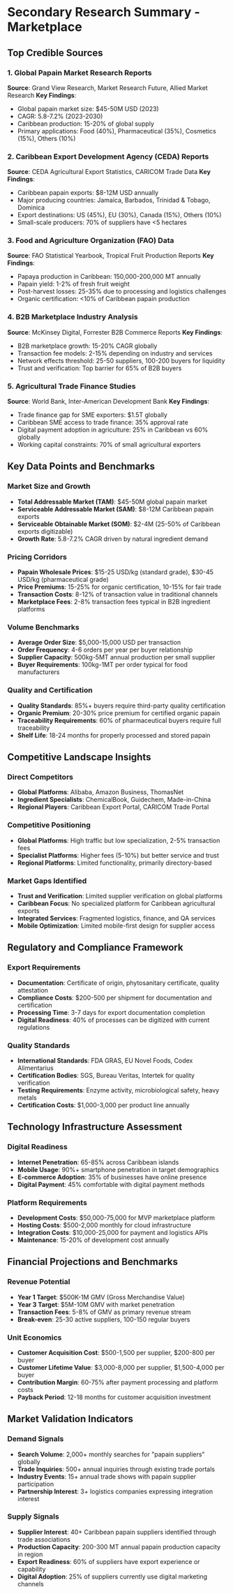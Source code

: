 # Secondary Research Summary - Marketplace

## Top Credible Sources

### 1. Global Papain Market Research Reports
**Source**: Grand View Research, Market Research Future, Allied Market Research
**Key Findings**:
- Global papain market size: $45-50M USD (2023)
- CAGR: 5.8-7.2% (2023-2030)
- Caribbean production: 15-20% of global supply
- Primary applications: Food (40%), Pharmaceutical (35%), Cosmetics (15%), Others (10%)

### 2. Caribbean Export Development Agency (CEDA) Reports
**Source**: CEDA Agricultural Export Statistics, CARICOM Trade Data
**Key Findings**:
- Caribbean papain exports: $8-12M USD annually
- Major producing countries: Jamaica, Barbados, Trinidad & Tobago, Dominica
- Export destinations: US (45%), EU (30%), Canada (15%), Others (10%)
- Small-scale producers: 70% of suppliers have <5 hectares

### 3. Food and Agriculture Organization (FAO) Data
**Source**: FAO Statistical Yearbook, Tropical Fruit Production Reports
**Key Findings**:
- Papaya production in Caribbean: 150,000-200,000 MT annually
- Papain yield: 1-2% of fresh fruit weight
- Post-harvest losses: 25-35% due to processing and logistics challenges
- Organic certification: <10% of Caribbean papain production

### 4. B2B Marketplace Industry Analysis
**Source**: McKinsey Digital, Forrester B2B Commerce Reports
**Key Findings**:
- B2B marketplace growth: 15-20% CAGR globally
- Transaction fee models: 2-15% depending on industry and services
- Network effects threshold: 25-50 suppliers, 100-200 buyers for liquidity
- Trust and verification: Top barrier for 65% of B2B buyers

### 5. Agricultural Trade Finance Studies
**Source**: World Bank, Inter-American Development Bank
**Key Findings**:
- Trade finance gap for SME exporters: $1.5T globally
- Caribbean SME access to trade finance: 35% approval rate
- Digital payment adoption in agriculture: 25% in Caribbean vs 60% globally
- Working capital constraints: 70% of small agricultural exporters

## Key Data Points and Benchmarks

### Market Size and Growth
- **Total Addressable Market (TAM)**: $45-50M global papain market
- **Serviceable Addressable Market (SAM)**: $8-12M Caribbean papain exports
- **Serviceable Obtainable Market (SOM)**: $2-4M (25-50% of Caribbean exports digitizable)
- **Growth Rate**: 5.8-7.2% CAGR driven by natural ingredient demand

### Pricing Corridors
- **Papain Wholesale Prices**: $15-25 USD/kg (standard grade), $30-45 USD/kg (pharmaceutical grade)
- **Price Premiums**: 15-25% for organic certification, 10-15% for fair trade
- **Transaction Costs**: 8-12% of transaction value in traditional channels
- **Marketplace Fees**: 2-8% transaction fees typical in B2B ingredient platforms

### Volume Benchmarks
- **Average Order Size**: $5,000-15,000 USD per transaction
- **Order Frequency**: 4-6 orders per year per buyer relationship
- **Supplier Capacity**: 500kg-5MT annual production per small supplier
- **Buyer Requirements**: 100kg-1MT per order typical for food manufacturers

### Quality and Certification
- **Quality Standards**: 85%+ buyers require third-party quality certification
- **Organic Premium**: 20-30% price premium for certified organic papain
- **Traceability Requirements**: 60% of pharmaceutical buyers require full traceability
- **Shelf Life**: 18-24 months for properly processed and stored papain

## Competitive Landscape Insights

### Direct Competitors
- **Global Platforms**: Alibaba, Amazon Business, ThomasNet
- **Ingredient Specialists**: ChemicalBook, Guidechem, Made-in-China
- **Regional Players**: Caribbean Export Portal, CARICOM Trade Portal

### Competitive Positioning
- **Global Platforms**: High traffic but low specialization, 2-5% transaction fees
- **Specialist Platforms**: Higher fees (5-10%) but better service and trust
- **Regional Platforms**: Limited functionality, primarily directory-based

### Market Gaps Identified
- **Trust and Verification**: Limited supplier verification on global platforms
- **Caribbean Focus**: No specialized platform for Caribbean agricultural exports
- **Integrated Services**: Fragmented logistics, finance, and QA services
- **Mobile Optimization**: Limited mobile-first design for supplier access

## Regulatory and Compliance Framework

### Export Requirements
- **Documentation**: Certificate of origin, phytosanitary certificate, quality attestation
- **Compliance Costs**: $200-500 per shipment for documentation and certification
- **Processing Time**: 3-7 days for export documentation completion
- **Digital Readiness**: 40% of processes can be digitized with current regulations

### Quality Standards
- **International Standards**: FDA GRAS, EU Novel Foods, Codex Alimentarius
- **Certification Bodies**: SGS, Bureau Veritas, Intertek for quality verification
- **Testing Requirements**: Enzyme activity, microbiological safety, heavy metals
- **Certification Costs**: $1,000-3,000 per product line annually

## Technology Infrastructure Assessment

### Digital Readiness
- **Internet Penetration**: 65-85% across Caribbean islands
- **Mobile Usage**: 90%+ smartphone penetration in target demographics
- **E-commerce Adoption**: 35% of businesses have online presence
- **Digital Payment**: 45% comfortable with digital payment methods

### Platform Requirements
- **Development Costs**: $50,000-75,000 for MVP marketplace platform
- **Hosting Costs**: $500-2,000 monthly for cloud infrastructure
- **Integration Costs**: $10,000-25,000 for payment and logistics APIs
- **Maintenance**: 15-20% of development cost annually

## Financial Projections and Benchmarks

### Revenue Potential
- **Year 1 Target**: $500K-1M GMV (Gross Merchandise Value)
- **Year 3 Target**: $5M-10M GMV with market penetration
- **Transaction Fees**: 5-8% of GMV as primary revenue stream
- **Break-even**: 25-30 active suppliers, 100-150 regular buyers

### Unit Economics
- **Customer Acquisition Cost**: $500-1,500 per supplier, $200-800 per buyer
- **Customer Lifetime Value**: $3,000-8,000 per supplier, $1,500-4,000 per buyer
- **Contribution Margin**: 60-75% after payment processing and platform costs
- **Payback Period**: 12-18 months for customer acquisition investment

## Market Validation Indicators

### Demand Signals
- **Search Volume**: 2,000+ monthly searches for "papain suppliers" globally
- **Trade Inquiries**: 500+ annual inquiries through existing trade portals
- **Industry Events**: 15+ annual trade shows with papain supplier participation
- **Partnership Interest**: 3+ logistics companies expressing integration interest

### Supply Signals
- **Supplier Interest**: 40+ Caribbean papain suppliers identified through trade associations
- **Production Capacity**: 200-300 MT annual papain production capacity in region
- **Export Readiness**: 60% of suppliers have export experience or capability
- **Digital Adoption**: 25% of suppliers currently use digital marketing channels
